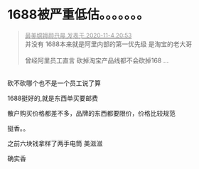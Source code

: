 # 1688被严重低估。。。。。。。


<div class="quote"><blockquote><font size="2"><a href="https://www.hostloc.com/forum.php?mod=redirect&amp;goto=findpost&amp;pid=9403526&amp;ptid=762494" target="_blank"><font color="#999999">最美嫦娥颜丹晨 发表于 2020-11-4 20:53</font></a></font><br />
并没有 1688本来就是阿里内部的第一优先级 是淘宝的老大哥<br />
<br />
曾经阿里员工直言 砍掉淘宝产品线都不会砍掉168 ...</blockquote></div><br />
砍不砍哪个也不是一个员工说了算

1688挺好的,就是东西单买要邮费<img src="static/image/smiley/default/lol.gif" smilieid="12" border="0" alt="" />

散户购买价格都差不多，品牌的东西都要限价，价格比较规范

挺香。。

之前六块钱拿样了两手电筒 美滋滋<img id="aimg_iBDRd" onclick="zoom(this, this.src, 0, 0, 0)" class="zoom" src="https://cdn.jsdelivr.net/gh/hishis/forum-master/public/images/patch.gif" onmouseover="img_onmouseoverfunc(this)" onload="thumbImg(this)" border="0" alt="" />

确实香<img id="aimg_QiI0I" onclick="zoom(this, this.src, 0, 0, 0)" class="zoom" src="https://cdn.jsdelivr.net/gh/hishis/forum-master/public/images/patch.gif" onmouseover="img_onmouseoverfunc(this)" onload="thumbImg(this)" border="0" alt="" />
